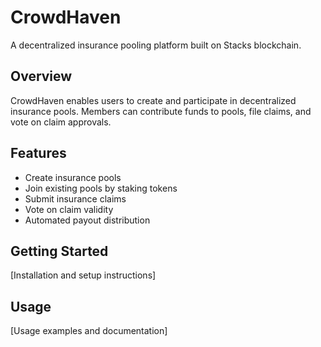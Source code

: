 # CrowdHaven
A decentralized insurance pooling platform built on Stacks blockchain.

## Overview
CrowdHaven enables users to create and participate in decentralized insurance pools. Members can contribute funds to pools, file claims, and vote on claim approvals.

## Features
- Create insurance pools
- Join existing pools by staking tokens
- Submit insurance claims
- Vote on claim validity
- Automated payout distribution

## Getting Started
[Installation and setup instructions]

## Usage
[Usage examples and documentation]
